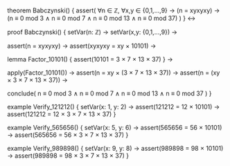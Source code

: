 theorem Babczynski() {
  assert(
    ∀n ∈ ℤ, ∀x,y ∈ {0,1,...,9} →
    (n = xyxyxy) →
    (n ≡ 0 mod 3 ∧ n ≡ 0 mod 7 ∧ n ≡ 0 mod 13 ∧ n ≡ 0 mod 37)
  )
} ↔

proof Babczynski() {
  setVar(n: ℤ) →
  setVar(x,y: {0,1,...,9}) →
  
  assert(n = xyxyxy) →
  assert(xyxyxy = xy × 10101) →
  
  lemma Factor_10101() {
    assert(10101 = 3 × 7 × 13 × 37)
  } →
  
  apply(Factor_10101()) →
  assert(n = xy × (3 × 7 × 13 × 37)) →
  assert(n = (xy × 3 × 7 × 13 × 37)) →
  
  conclude(
    n ≡ 0 mod 3 ∧ 
    n ≡ 0 mod 7 ∧ 
    n ≡ 0 mod 13 ∧ 
    n ≡ 0 mod 37
  )
}

example Verify_121212() {
  setVar(x: 1, y: 2) →
  assert(121212 = 12 × 10101) →
  assert(121212 = 12 × 3 × 7 × 13 × 37)
}

example Verify_565656() {
  setVar(x: 5, y: 6) →
  assert(565656 = 56 × 10101) →
  assert(565656 = 56 × 3 × 7 × 13 × 37)
}

example Verify_989898() {
  setVar(x: 9, y: 8) →
  assert(989898 = 98 × 10101) →
  assert(989898 = 98 × 3 × 7 × 13 × 37)
}